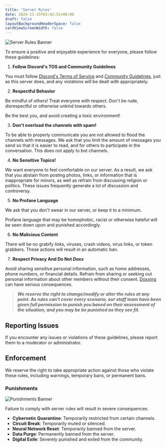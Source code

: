 ```yaml
---
title: 'Server Rules'
date: 2024-11-15T03:42:51+08:00
draft: false
layoutBackgroundHeaderSpace: false
cardViewScreenWidth: false
---
```


![Server Rules Banner](/banners/NSG_ServerRulesBanner.gif)

To ensure a positive and enjoyable experience for everyone, please follow these guidelines:

1. **Follow Discord's TOS and Community Guidelines**

  You must follow [Discord's Terms of Service](https://discord.com/terms) and [Community Guidelines](https://discord.com/guidelines), just as this server does, and any violations will be dealt with appropriately.

2. **Respectful Behavior**

  Be mindful of others! Treat everyone with respect. Don't be rude, disrespectful or otherwise unkind towards others.

  Be the best you, and avoid creating a toxic environment!

3. **Don't overload the channels with spam!**

  To be able to properly communicate you are not allowed to flood the channels with messages. We ask that you limit the amount of messages you send so that it is easier to read, and for others to participate in the conversation. This does not apply to bot channels.

4. **No Sensitive Topics!**

  We want everyone to feel comfortable on our server. As a result, we ask that you abstain from posting photos, links, or information that is inappropriate for minors, as well as refrain from discussing religion or politics. These issues frequently generate a lot of discussion and controversy.

5. **No Profane Language**

  We ask that you don't swear in our server, or keep it to a minimum.

  Profane language that may be homophobic, racist or otherwise hateful will be seen down upon and punished accordingly.

6. **No Malicious Content**

  There will be no grabify links, viruses, crash videos, virus links, or token grabbers. These actions will result in an automatic ban.

7. **Respect Privacy And Do Not *Doxx***

  Avoid sharing sensitive personal information, such as home addresses, phone numbers, or financial details.
Refrain from sharing or seeking out personal information about other members without their consent. [Doxxing](https://cyberbullying.org/doxing-and-cyberbullying) can have serious consequences.


> ***We reserve the right to change/modify or alter the rules at any point. As rules can't cover every scenario, our staff team have been given full permission to punish you based on their assessment of the situation, and you may be be punished as they see fit.***

## Reporting Issues

  If you encounter any issues or violations of these guidelines, please report them to a moderator or administrator.

## Enforcement

  We reserve the right to take appropriate action against those who violate these rules, including warnings, temporary bans, or permanent bans.

### Punishments

![Punishments Banner](/banners/NSGServerPunishmentsBanner.gif)

  Failure to comply with server rules will result in severe consequences.

- **Cybernetic Quarantine**: Temporarily restricted from certain channels.
- **Circuit Break**: Temporarily muted or silenced.
- **Neural Network Reset**: Temporarily banned from the server.
- **Data Purge**: Permanently banned from the server.
- **Digital Exile**: Severely punished and exiled from the community.
